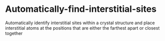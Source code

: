 # Automatically-find-interstitial-sites
Automatically identify interstitial sites within a crystal structure and place interstitial atoms at the positions that are either the farthest apart or closest together
